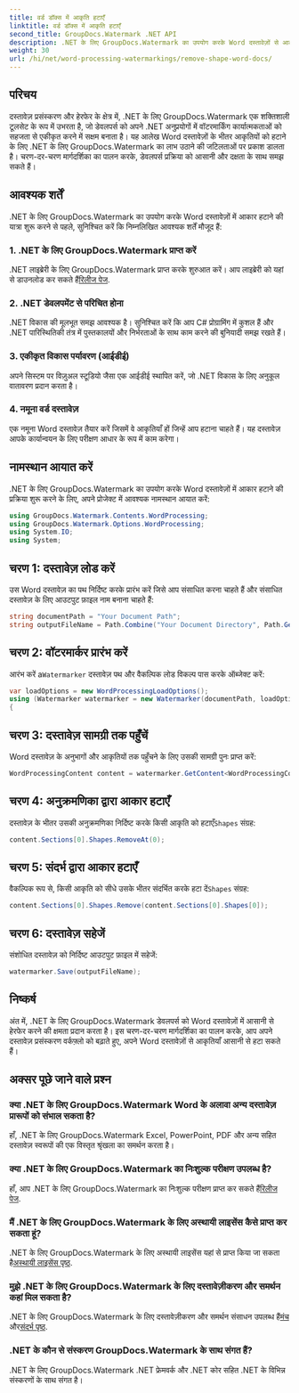 ```yaml
---
title: वर्ड डॉक्स में आकृति हटाएँ
linktitle: वर्ड डॉक्स में आकृति हटाएँ
second_title: GroupDocs.Watermark .NET API
description: .NET के लिए GroupDocs.Watermark का उपयोग करके Word दस्तावेज़ों से आकृतियाँ हटाने का तरीका जानें। आसान, कुशल और शक्तिशाली दस्तावेज़ हेरफेर।
weight: 30
url: /hi/net/word-processing-watermarkings/remove-shape-word-docs/
---
```

## परिचय
दस्तावेज़ प्रसंस्करण और हेरफेर के क्षेत्र में, .NET के लिए GroupDocs.Watermark एक शक्तिशाली टूलसेट के रूप में उभरता है, जो डेवलपर्स को अपने .NET अनुप्रयोगों में वॉटरमार्किंग कार्यात्मकताओं को सहजता से एकीकृत करने में सक्षम बनाता है। यह आलेख Word दस्तावेज़ों के भीतर आकृतियों को हटाने के लिए .NET के लिए GroupDocs.Watermark का लाभ उठाने की जटिलताओं पर प्रकाश डालता है। चरण-दर-चरण मार्गदर्शिका का पालन करके, डेवलपर्स प्रक्रिया को आसानी और दक्षता के साथ समझ सकते हैं।
## आवश्यक शर्तें
.NET के लिए GroupDocs.Watermark का उपयोग करके Word दस्तावेज़ों में आकार हटाने की यात्रा शुरू करने से पहले, सुनिश्चित करें कि निम्नलिखित आवश्यक शर्तें मौजूद हैं:
### 1. .NET के लिए GroupDocs.Watermark प्राप्त करें
 .NET लाइब्रेरी के लिए GroupDocs.Watermark प्राप्त करके शुरुआत करें। आप लाइब्रेरी को यहां से डाउनलोड कर सकते हैं[रिलीज पेज](https://releases.groupdocs.com/Watermark/net/).
### 2. .NET डेवलपमेंट से परिचित होना
.NET विकास की मूलभूत समझ आवश्यक है। सुनिश्चित करें कि आप C# प्रोग्रामिंग में कुशल हैं और .NET पारिस्थितिकी तंत्र में पुस्तकालयों और निर्भरताओं के साथ काम करने की बुनियादी समझ रखते हैं।
### 3. एकीकृत विकास पर्यावरण (आईडीई)
अपने सिस्टम पर विज़ुअल स्टूडियो जैसा एक आईडीई स्थापित करें, जो .NET विकास के लिए अनुकूल वातावरण प्रदान करता है। 
### 4. नमूना वर्ड दस्तावेज़
एक नमूना Word दस्तावेज़ तैयार करें जिसमें वे आकृतियाँ हों जिन्हें आप हटाना चाहते हैं। यह दस्तावेज़ आपके कार्यान्वयन के लिए परीक्षण आधार के रूप में काम करेगा।

## नामस्थान आयात करें
.NET के लिए GroupDocs.Watermark का उपयोग करके Word दस्तावेज़ों में आकार हटाने की प्रक्रिया शुरू करने के लिए, अपने प्रोजेक्ट में आवश्यक नामस्थान आयात करें:
```csharp
using GroupDocs.Watermark.Contents.WordProcessing;
using GroupDocs.Watermark.Options.WordProcessing;
using System.IO;
using System;
```
## चरण 1: दस्तावेज़ लोड करें
उस Word दस्तावेज़ का पथ निर्दिष्ट करके प्रारंभ करें जिसे आप संसाधित करना चाहते हैं और संसाधित दस्तावेज़ के लिए आउटपुट फ़ाइल नाम बनाना चाहते हैं:
```csharp
string documentPath = "Your Document Path";
string outputFileName = Path.Combine("Your Document Directory", Path.GetFileName(documentPath));
```
## चरण 2: वॉटरमार्कर प्रारंभ करें
 आरंभ करें a`Watermarker` दस्तावेज़ पथ और वैकल्पिक लोड विकल्प पास करके ऑब्जेक्ट करें:
```csharp
var loadOptions = new WordProcessingLoadOptions();
using (Watermarker watermarker = new Watermarker(documentPath, loadOptions))
{
```
## चरण 3: दस्तावेज़ सामग्री तक पहुँचें
Word दस्तावेज़ के अनुभागों और आकृतियों तक पहुँचने के लिए उसकी सामग्री पुनः प्राप्त करें:
```csharp
WordProcessingContent content = watermarker.GetContent<WordProcessingContent>();
```
## चरण 4: अनुक्रमणिका द्वारा आकार हटाएँ
 दस्तावेज़ के भीतर उसकी अनुक्रमणिका निर्दिष्ट करके किसी आकृति को हटाएँ`Shapes` संग्रह:
```csharp
content.Sections[0].Shapes.RemoveAt(0);
```
## चरण 5: संदर्भ द्वारा आकार हटाएँ
 वैकल्पिक रूप से, किसी आकृति को सीधे उसके भीतर संदर्भित करके हटा दें`Shapes` संग्रह:
```csharp
content.Sections[0].Shapes.Remove(content.Sections[0].Shapes[0]);
```
## चरण 6: दस्तावेज़ सहेजें
संशोधित दस्तावेज़ को निर्दिष्ट आउटपुट फ़ाइल में सहेजें:
```csharp
watermarker.Save(outputFileName);
```

## निष्कर्ष
अंत में, .NET के लिए GroupDocs.Watermark डेवलपर्स को Word दस्तावेज़ों में आसानी से हेरफेर करने की क्षमता प्रदान करता है। इस चरण-दर-चरण मार्गदर्शिका का पालन करके, आप अपने दस्तावेज़ प्रसंस्करण वर्कफ़्लो को बढ़ाते हुए, अपने Word दस्तावेज़ों से आकृतियाँ आसानी से हटा सकते हैं।
## अक्सर पूछे जाने वाले प्रश्न
### क्या .NET के लिए GroupDocs.Watermark Word के अलावा अन्य दस्तावेज़ प्रारूपों को संभाल सकता है?
हाँ, .NET के लिए GroupDocs.Watermark Excel, PowerPoint, PDF और अन्य सहित दस्तावेज़ स्वरूपों की एक विस्तृत श्रृंखला का समर्थन करता है।
### क्या .NET के लिए GroupDocs.Watermark का निःशुल्क परीक्षण उपलब्ध है?
 हाँ, आप .NET के लिए GroupDocs.Watermark का निःशुल्क परीक्षण प्राप्त कर सकते हैं[रिलीज पेज](https://releases.groupdocs.com/).
### मैं .NET के लिए GroupDocs.Watermark के लिए अस्थायी लाइसेंस कैसे प्राप्त कर सकता हूं?
 .NET के लिए GroupDocs.Watermark के लिए अस्थायी लाइसेंस यहां से प्राप्त किया जा सकता है[अस्थायी लाइसेंस पृष्ठ](https://purchase.groupdocs.com/temporary-license/).
### मुझे .NET के लिए GroupDocs.Watermark के लिए दस्तावेज़ीकरण और समर्थन कहां मिल सकता है?
 .NET के लिए GroupDocs.Watermark के लिए दस्तावेज़ीकरण और समर्थन संसाधन उपलब्ध हैं[मंच](https://forum.groupdocs.com/c/watermark/19) और[संदर्भ पृष्ठ](https://tutorials.groupdocs.com/Watermark/net/).
### .NET के कौन से संस्करण GroupDocs.Watermark के साथ संगत हैं?
.NET के लिए GroupDocs.Watermark .NET फ्रेमवर्क और .NET कोर सहित .NET के विभिन्न संस्करणों के साथ संगत है।